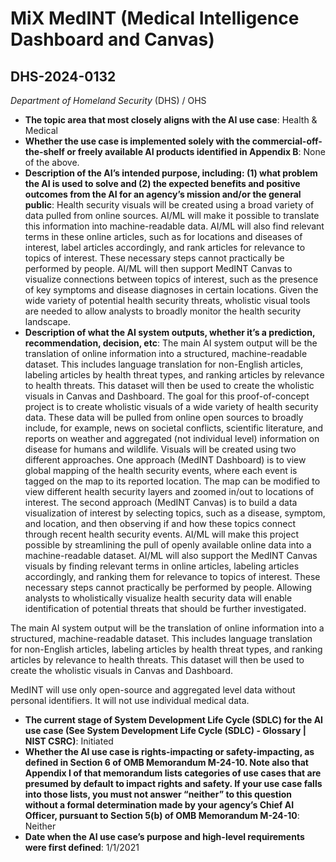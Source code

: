 # MiX MedINT (Medical Intelligence Dashboard and Canvas)
## DHS-2024-0132
_Department of Homeland Security_ (DHS) / OHS


+ **The topic area that most closely aligns with the AI use case**: Health & Medical
+ **Whether the use case is implemented solely with the commercial-off-the-shelf or freely available AI products identified in Appendix B**: None of the above.
+ **Description of the AI’s intended purpose, including: (1) what problem the AI is used to solve and (2) the expected benefits and positive outcomes from the AI for an agency’s mission and/or the general public**: Health security visuals will be created using a broad variety of data pulled from online sources. AI/ML will make it possible to translate this information into machine-readable data. AI/ML will also find relevant terms in these online articles, such as for locations and diseases of interest, label articles accordingly, and rank articles for relevance to topics of interest. These necessary steps cannot practically be performed by people. AI/ML will then support MedINT Canvas to  visualize connections between topics of interest, such as the presence of key symptoms and disease diagnoses in certain locations. Given the wide variety of potential health security threats, wholistic visual tools are needed to allow analysts to broadly monitor the health security landscape.
+ **Description of what the AI system outputs, whether it’s a prediction, recommendation, decision, etc**: The main AI system output will be the translation of online information into a structured, machine-readable dataset. This includes language translation for non-English articles, labeling articles by health threat types, and ranking articles by relevance to health threats. This dataset will then be used to create the wholistic visuals in Canvas and Dashboard.
The goal for this proof-of-concept project is to create wholistic visuals of a wide variety of health security data. These data will be pulled from online open sources to broadly include, for example, news on societal conflicts, scientific literature, and reports on weather and aggregated (not individual level) information on disease for humans and wildlife. Visuals will be created using two different approaches. One approach (MedINT Dashboard) is to view global mapping of the health security events, where each event is tagged on the map to its reported location. The map can be modified to view different health security layers and zoomed in/out to locations of interest. The second approach (MedINT Canvas) is to build a data visualization of interest by selecting topics, such as a disease, symptom, and location, and then observing if and how these topics connect through recent health security events. AI/ML will make this project possible by streamlining the pull of openly available online data into a machine-readable dataset. AI/ML will also support the MedINT Canvas visuals by finding relevant terms in online articles, labeling articles accordingly, and ranking them for relevance to topics of interest. These necessary steps cannot practically be performed by people. Allowing analysts to wholistically visualize health security data will enable identification of potential threats that should be further investigated. 

The main AI system output will be the translation of online information into a structured, machine-readable dataset. This includes language translation for non-English articles, labeling articles by health threat types, and ranking articles by relevance to health threats. This dataset will then be used to create the wholistic visuals in Canvas and Dashboard. 

MedINT will use only open-source and aggregated level data without personal identifiers.  It will not use individual medical data. 
+ **The current stage of System Development Life Cycle (SDLC) for the AI use case (See System Development Life Cycle (SDLC) - Glossary | NIST CSRC)**: Initiated
+ **Whether the AI use case is rights-impacting or safety-impacting, as defined in Section 6 of OMB Memorandum M-24-10. Note also that Appendix I of that memorandum lists categories of use cases that are presumed by default to impact rights and safety. If your use case falls into those lists, you must not answer “neither” to this question without a formal determination made by your agency’s Chief AI Officer, pursuant to Section 5(b) of OMB Memorandum M-24-10**: Neither
+ **Date when the AI use case’s purpose and high-level requirements were first defined**: 1/1/2021